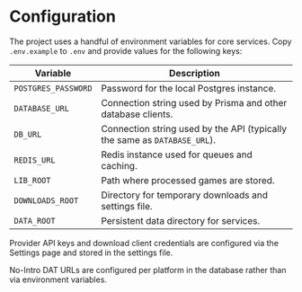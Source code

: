 # Configuration

The project uses a handful of environment variables for core services. Copy `.env.example` to `.env` and provide values for the following keys:

| Variable | Description |
| --- | --- |
| `POSTGRES_PASSWORD` | Password for the local Postgres instance. |
| `DATABASE_URL` | Connection string used by Prisma and other database clients. |
| `DB_URL` | Connection string used by the API (typically the same as `DATABASE_URL`). |
| `REDIS_URL` | Redis instance used for queues and caching. |
| `LIB_ROOT` | Path where processed games are stored. |
| `DOWNLOADS_ROOT` | Directory for temporary downloads and settings file. |
| `DATA_ROOT` | Persistent data directory for services. |

Provider API keys and download client credentials are configured via the Settings page and stored in the settings file.

No-Intro DAT URLs are configured per platform in the database rather than via environment variables.
